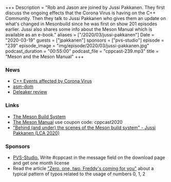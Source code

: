 +++
Description = "Rob and Jason are joined by Jussi Pakkanen. They first discuss the ongoing effects that the Corona Virus is having on the C++ Community. Then they talk to Jussi Pakkanen who gives them an update on what's changed in Mesonbuild since he was first on show 201 episodes earlier. Jussi also shares some info about the Meson Manual which is available as an e-book."
aliases = ["/2020/03/jussi-pakkanen"]
Date = "2020-03-19"
guests = ["jpakkanen"]
sponsors = ["pvs-studio"]
episode = "239"
episode_image = "img/episode/2020/03/jussi-pakkanen.jpg"
podcast_duration = "00:55:00"
podcast_file = "cppcast-239.mp3"
title = "Meson and the Meson Manual"
+++

### News ###

 - [C++ Events affected by Corona Virus](https://old.reddit.com/r/cpp/comments/fidita/c_events_affected_by_coronavirus/)
 - [asm-dom](https://github.com/mbasso/asm-dom)
 - [Deleaker review](https://codingtidbit.com/2020/03/15/deleaker-review/)

### Links ###

 - [The Meson Build System](https://mesonbuild.com/)
 - [The Meson Manual](https://meson-manual.com/) use coupon code: cppcast2020
 - ["Behind (and under) the scenes of the Meson build system" - Jussi Pakkanen (LCA 2020)](https://www.youtube.com/watch?v=iLN6wL7ExHU)

### Sponsors ###

- [PVS-Studio.](http://bit.ly/2YOH7re) Write #cppcast in the message field on the download page and get one month license
- Read the article ["Zero, one, two, Freddy's coming for you"](http://bit.ly/2STw7D9) about a typical pattern of typos related to the usage of numbers 0, 1, 2
